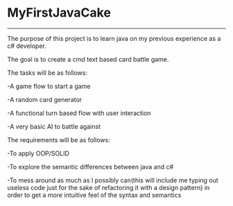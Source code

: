 # MyFirstJavaCake
-----------------


The purpose of this project is to learn java on my previous experience as a c# developer.

The goal is to create a cmd text based card battle game.

The tasks will be as follows:

-A game flow to start a game

-A random card generator

-A functional turn based flow with user interaction

-A very basic AI to battle against

The requirements will be as follows:

-To apply OOP/SOLID

-To explore the semantic differences between java and c#

-To mess around as much as I possibly can(this will include me typing out useless code just for the sake of refactoring it with a design pattern) in order to get a more intuitive feel of the syntax and semantics
